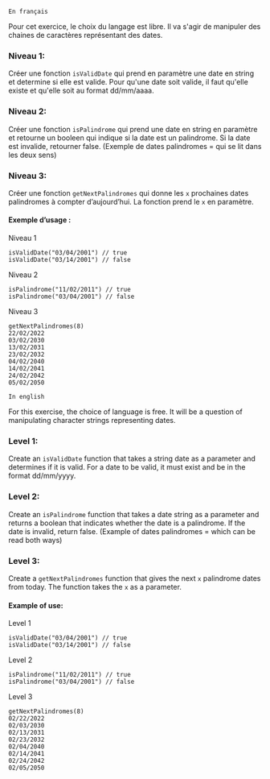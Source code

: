 `En français`

Pour cet exercice, le choix du langage est libre. Il va s'agir de manipuler des chaines de caractères représentant des dates.
### Niveau 1:
Créer une fonction `isValidDate` qui prend en paramètre une date en string et determine si elle est valide.
Pour qu'une date soit valide, il faut qu'elle existe et qu'elle soit au format dd/mm/aaaa.

### Niveau 2:
Créer une fonction `isPalindrome` qui prend une date en string en paramètre et retourne un booleen qui indique si la date est un palindrome. Si la date est invalide, retourner false. (Exemple de dates palindromes = qui se lit dans les deux sens)

### Niveau 3:
Créer une fonction `getNextPalindromes` qui donne les `x` prochaines dates palindromes à compter d’aujourd’hui. La fonction prend le `x` en paramètre.

#### Exemple d’usage :
Niveau 1

    isValidDate("03/04/2001") // true
    isValidDate("03/14/2001") // false

Niveau 2

    isPalindrome("11/02/2011") // true
    isPalindrome("03/04/2001") // false

Niveau 3

    getNextPalindromes(8)
    22/02/2022
    03/02/2030
    13/02/2031
    23/02/2032
    04/02/2040
    14/02/2041
    24/02/2042
    05/02/2050

`In english`

For this exercise, the choice of language is free. It will be a question of manipulating character strings representing dates.
### Level 1:
Create an `isValidDate` function that takes a string date as a parameter and determines if it is valid.
For a date to be valid, it must exist and be in the format dd/mm/yyyy.

### Level 2:
Create an `isPalindrome` function that takes a date string as a parameter and returns a boolean that indicates whether the date is a palindrome. If the date is invalid, return false. (Example of dates palindromes = which can be read both ways)

### Level 3:
Create a `getNextPalindromes` function that gives the next `x` palindrome dates from today. The function takes the `x` as a parameter.

#### Example of use:
Level 1

    isValidDate("03/04/2001") // true
    isValidDate("03/14/2001") // false

Level 2

    isPalindrome("11/02/2011") // true
    isPalindrome("03/04/2001") // false

Level 3

    getNextPalindromes(8)
    02/22/2022
    02/03/2030
    02/13/2031
    02/23/2032
    02/04/2040
    02/14/2041
    02/24/2042
    02/05/2050